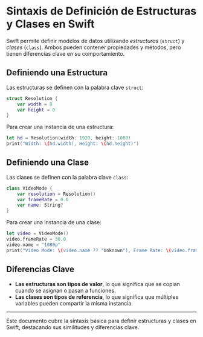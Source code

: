 # Sintaxis de Definición de Estructuras y Clases en Swift

Swift permite definir modelos de datos utilizando *estructuras* (`struct`) y *clases* (`class`). Ambos pueden contener propiedades y métodos, pero tienen diferencias clave en su comportamiento.

## Definiendo una Estructura

Las estructuras se definen con la palabra clave `struct`:

```swift
struct Resolution {
    var width = 0
    var height = 0
}
```

Para crear una instancia de una estructura:

```swift
let hd = Resolution(width: 1920, height: 1080)
print("Width: \(hd.width), Height: \(hd.height)")
```

## Definiendo una Clase

Las clases se definen con la palabra clave `class`:

```swift
class VideoMode {
    var resolution = Resolution()
    var frameRate = 0.0
    var name: String?
}
```

Para crear una instancia de una clase:

```swift
let video = VideoMode()
video.frameRate = 30.0
video.name = "1080p"
print("Video Mode: \(video.name ?? "Unknown"), Frame Rate: \(video.frameRate)")
```

## Diferencias Clave

- **Las estructuras son tipos de valor**, lo que significa que se copian cuando se asignan o pasan a funciones.
- **Las clases son tipos de referencia**, lo que significa que múltiples variables pueden compartir la misma instancia.

---

Este documento cubre la sintaxis básica para definir estructuras y clases en Swift, destacando sus similitudes y diferencias clave.
